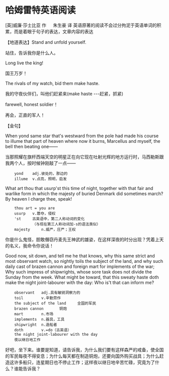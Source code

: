 # 哈姆雷特英语阅读

[英]威廉·莎士比亚 作 &emsp; 朱生豪 译
英语原著的阅读不会过分拘泥于英语单词的积累，而是着眼于句子的表达，文章内容的表达

【地道表达】Stand and unfold yourself.

站住，告诉我你是什么人。

Long live the king!

国王万岁！

The rivals of my watch, bid them make haste.

我的守夜伙伴们，叫他们赶紧来(make haste ---赶紧，抓紧)

farewell, honest soldier！

再会，正直的军人！

【金句】

When yond same star that's westward from the pole had made his course to illume that part of heaven where now it burns, Marcellus and myself, the bell then beating one——

当那照耀在旗杆西端天空的明星正在向它现在吐射光辉的地方运行时，马西勒斯跟我两个人，按时候钟刚敲了一点——

        yond    adj.彼处的，那边的
        illume  v.点亮，照明，启发

What art thou that usurp'st this time of night, together with that fair and warlike form in which the majesty of buried Denmark did sometimes march? By heaven I charge thee, speak!

        thou art = you are
        usurp   v.篡夺，侵权
        'st     古英语中，第二人称动词的变化
                （与现在第三人称动词加-s的语法类似）
        majesty     n.威严，庄严；王权

你是什么鬼怪，胆敢僭窃丹麦先王神武的雄姿，在这样深夜的时分出现？凭着上天的名义，我命令你说话！

Good now, sit down, and tell me he that knows, why this same strict and most observant watch, so nightly toils the subject of the land, and why such daily cast of brazen cannon and foreign mart for implements of the war; Why such impress of shipwrights, whose sore task does not divide the Sunday from the week. What might be toward, that this sweaty haste doth make the night joint-labourer with the day: Who is't that can inform me?

        observant   adj.具有敏锐洞察力的
        toil        v.辛勤劳作
        the subject of the land     全国的军民
        brazen cannon       铜炮
        mart        n.市场
        implements  n.器具，工具
        shipwright  n.造船者
        doth        v.=do（古英语）
        the night joint-labourer with the day       
        夜以继日地工作

好吧，坐下来。谁要是知道，请告诉我，为什么我们要有这样森严的戒备，使全国的军民每夜不得安息；为什么每天都在制造铜炮，还要向国外购买战具；为什么赶造这许多船只，连星期日也不停止工作；这样夜以继日地辛苦忙碌，究竟为了什么？谁能告诉我？

